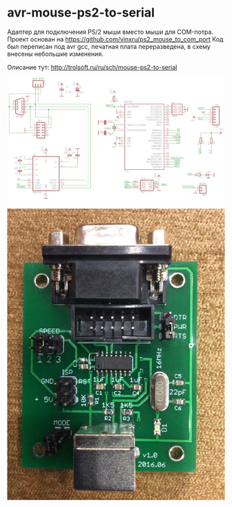 # avr-mouse-ps2-to-serial

Адаптер для подключения PS/2 мыши вместо мыши для COM-потра. 
Проект основан на https://github.com/vinxru/ps2_mouse_to_com_port
Код был переписан под avr gcc, печатная плата переразведена, в схему внесены небольшие изменения.

Описание тут: http://trolsoft.ru/ru/sch/mouse-ps2-to-serial


![Схема адаптера](/schematic/ps2-to-serial.png?raw=true "Схема адаптера")

![Фотография печатной платы](/ps2-to-com.jpg?raw=true "Фотография печатной платы")
